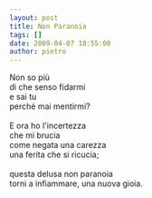 ```yaml
---
layout: post
title: Non Paranoia
tags: []
date: 2009-04-07 18:55:00
author: pietro
---
```

Non so più<br/>di che senso fidarmi<br/>e sai tu<br/>perché mai mentirmi?<br/><br/>E ora ho l'incertezza<br/>che mi brucia<br/>come negata una carezza<br/>una ferita che si ricucia;<br/><br/>questa delusa non paranoia<br/>torni a infiammare, una nuova gioia.
